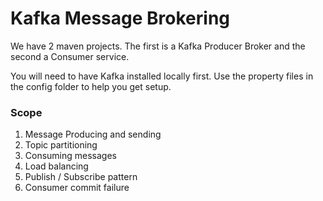 # Kafka Message Brokering

We have 2 maven projects. The first is a Kafka Producer Broker and the second a Consumer service.

You will need to have Kafka installed locally first. Use the property files in the config folder to help you get setup.

### Scope

1. Message Producing and sending
2. Topic partitioning
3. Consuming messages
4. Load balancing
5. Publish / Subscribe pattern
6. Consumer commit failure
